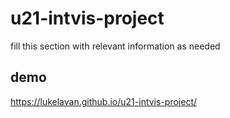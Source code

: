 # u21-intvis-project

fill this section with relevant information as needed

## demo

https://lukelavan.github.io/u21-intvis-project/
